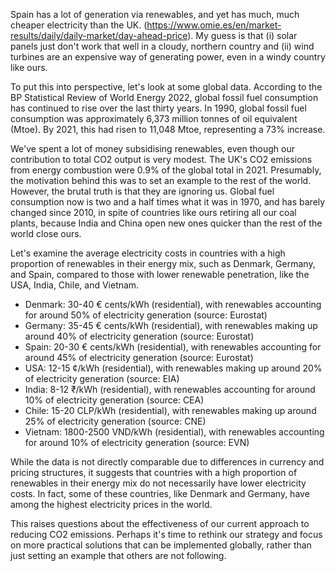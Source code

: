 Spain has a lot of generation via renewables, and yet has much, much cheaper electricity than the UK. (https://www.omie.es/en/market-results/daily/daily-market/day-ahead-price). My guess is that (i) solar panels just don't work that well in a cloudy, northern country and (ii) wind turbines are an expensive way of generating power, even in a windy country like ours.

To put this into perspective, let's look at some global data. According to the BP Statistical Review of World Energy 2022, global fossil fuel consumption has continued to rise over the last thirty years. In 1990, global fossil fuel consumption was approximately 6,373 million tonnes of oil equivalent (Mtoe). By 2021, this had risen to 11,048 Mtoe, representing a 73% increase.

We've spent a lot of money subsidising renewables, even though our contribution to total CO2 output is very modest. The UK's CO2 emissions from energy combustion were 0.9% of the global total in 2021. Presumably, the motivation behind this was to set an example to the rest of the world. However, the brutal truth is that they are ignoring us. Global fuel consumption now is two and a half times what it was in 1970, and has barely changed since 2010, in spite of countries like ours retiring all our coal plants, because India and China open new ones quicker than the rest of the world close ours.

Let's examine the average electricity costs in countries with a high proportion of renewables in their energy mix, such as Denmark, Germany, and Spain, compared to those with lower renewable penetration, like the USA, India, Chile, and Vietnam.

* Denmark: 30-40 € cents/kWh (residential), with renewables accounting for around 50% of electricity generation (source: Eurostat)
* Germany: 35-45 € cents/kWh (residential), with renewables making up around 40% of electricity generation (source: Eurostat)
* Spain: 20-30 € cents/kWh (residential), with renewables accounting for around 45% of electricity generation (source: Eurostat)
* USA: 12-15 ¢/kWh (residential), with renewables making up around 20% of electricity generation (source: EIA)
* India: 8-12 ₹/kWh (residential), with renewables accounting for around 10% of electricity generation (source: CEA)
* Chile: 15-20 CLP/kWh (residential), with renewables making up around 25% of electricity generation (source: CNE)
* Vietnam: 1800-2500 VND/kWh (residential), with renewables accounting for around 10% of electricity generation (source: EVN)

While the data is not directly comparable due to differences in currency and pricing structures, it suggests that countries with a high proportion of renewables in their energy mix do not necessarily have lower electricity costs. In fact, some of these countries, like Denmark and Germany, have among the highest electricity prices in the world.

This raises questions about the effectiveness of our current approach to reducing CO2 emissions. Perhaps it's time to rethink our strategy and focus on more practical solutions that can be implemented globally, rather than just setting an example that others are not following.
